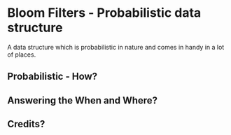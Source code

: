 # Bloom Filters - Probabilistic data structure
A data structure which is probabilistic in nature and comes in handy
in a lot of places.

## Probabilistic - How?

## Answering the When and Where?

## Credits?